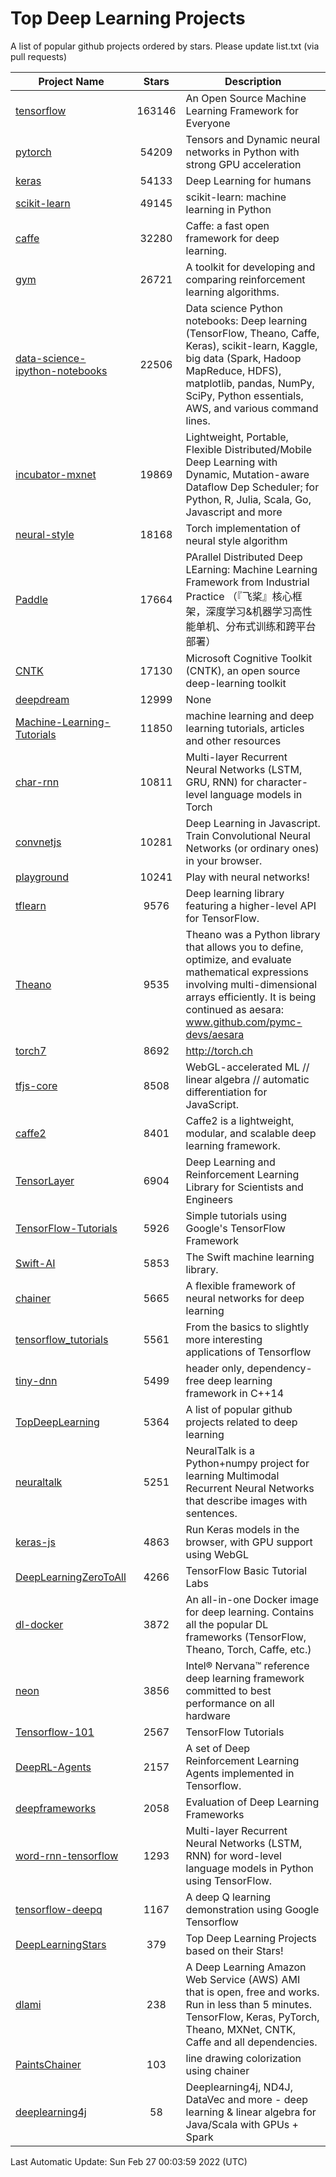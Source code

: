 # Top Deep Learning Projects
A list of popular github projects ordered by stars.
Please update list.txt (via pull requests)

|Project Name| Stars | Description |
| ---------- |:-----:| ----------- |
| [tensorflow](https://github.com/tensorflow/tensorflow) | 163146 | An Open Source Machine Learning Framework for Everyone |
| [pytorch](https://github.com/pytorch/pytorch) | 54209 | Tensors and Dynamic neural networks in Python with strong GPU acceleration |
| [keras](https://github.com/keras-team/keras) | 54133 | Deep Learning for humans |
| [scikit-learn](https://github.com/scikit-learn/scikit-learn) | 49145 | scikit-learn: machine learning in Python |
| [caffe](https://github.com/BVLC/caffe) | 32280 | Caffe: a fast open framework for deep learning. |
| [gym](https://github.com/openai/gym) | 26721 | A toolkit for developing and comparing reinforcement learning algorithms. |
| [data-science-ipython-notebooks](https://github.com/donnemartin/data-science-ipython-notebooks) | 22506 | Data science Python notebooks: Deep learning (TensorFlow, Theano, Caffe, Keras), scikit-learn, Kaggle, big data (Spark, Hadoop MapReduce, HDFS), matplotlib, pandas, NumPy, SciPy, Python essentials, AWS, and various command lines. |
| [incubator-mxnet](https://github.com/apache/incubator-mxnet) | 19869 | Lightweight, Portable, Flexible Distributed/Mobile Deep Learning with Dynamic, Mutation-aware Dataflow Dep Scheduler; for Python, R, Julia, Scala, Go, Javascript and more |
| [neural-style](https://github.com/jcjohnson/neural-style) | 18168 | Torch implementation of neural style algorithm |
| [Paddle](https://github.com/PaddlePaddle/Paddle) | 17664 | PArallel Distributed Deep LEarning: Machine Learning Framework from Industrial Practice （『飞桨』核心框架，深度学习&机器学习高性能单机、分布式训练和跨平台部署） |
| [CNTK](https://github.com/microsoft/CNTK) | 17130 | Microsoft Cognitive Toolkit (CNTK), an open source deep-learning toolkit |
| [deepdream](https://github.com/google/deepdream) | 12999 | None |
| [Machine-Learning-Tutorials](https://github.com/ujjwalkarn/Machine-Learning-Tutorials) | 11850 | machine learning and deep learning tutorials, articles and other resources  |
| [char-rnn](https://github.com/karpathy/char-rnn) | 10811 | Multi-layer Recurrent Neural Networks (LSTM, GRU, RNN) for character-level language models in Torch |
| [convnetjs](https://github.com/karpathy/convnetjs) | 10281 | Deep Learning in Javascript. Train Convolutional Neural Networks (or ordinary ones) in your browser. |
| [playground](https://github.com/tensorflow/playground) | 10241 | Play with neural networks! |
| [tflearn](https://github.com/tflearn/tflearn) | 9576 | Deep learning library featuring a higher-level API for TensorFlow. |
| [Theano](https://github.com/Theano/Theano) | 9535 | Theano was a Python library that allows you to define, optimize, and evaluate mathematical expressions involving multi-dimensional arrays efficiently. It is being continued as aesara: www.github.com/pymc-devs/aesara |
| [torch7](https://github.com/torch/torch7) | 8692 | http://torch.ch |
| [tfjs-core](https://github.com/tensorflow/tfjs-core) | 8508 | WebGL-accelerated ML // linear algebra // automatic differentiation for JavaScript. |
| [caffe2](https://github.com/facebookarchive/caffe2) | 8401 | Caffe2 is a lightweight, modular, and scalable deep learning framework. |
| [TensorLayer](https://github.com/tensorlayer/TensorLayer) | 6904 | Deep Learning and Reinforcement Learning Library for Scientists and Engineers  |
| [TensorFlow-Tutorials](https://github.com/nlintz/TensorFlow-Tutorials) | 5926 | Simple tutorials using Google's TensorFlow Framework |
| [Swift-AI](https://github.com/Swift-AI/Swift-AI) | 5853 | The Swift machine learning library. |
| [chainer](https://github.com/chainer/chainer) | 5665 | A flexible framework of neural networks for deep learning |
| [tensorflow_tutorials](https://github.com/pkmital/tensorflow_tutorials) | 5561 | From the basics to slightly more interesting applications of Tensorflow |
| [tiny-dnn](https://github.com/tiny-dnn/tiny-dnn) | 5499 | header only, dependency-free deep learning framework in C++14 |
| [TopDeepLearning](https://github.com/aymericdamien/TopDeepLearning) | 5364 | A list of popular github projects related to deep learning |
| [neuraltalk](https://github.com/karpathy/neuraltalk) | 5251 | NeuralTalk is a Python+numpy project for learning Multimodal Recurrent Neural Networks that describe images with sentences. |
| [keras-js](https://github.com/transcranial/keras-js) | 4863 | Run Keras models in the browser, with GPU support using WebGL |
| [DeepLearningZeroToAll](https://github.com/hunkim/DeepLearningZeroToAll) | 4266 | TensorFlow Basic Tutorial Labs |
| [dl-docker](https://github.com/floydhub/dl-docker) | 3872 | An all-in-one Docker image for deep learning. Contains all the popular DL frameworks (TensorFlow, Theano, Torch, Caffe, etc.) |
| [neon](https://github.com/NervanaSystems/neon) | 3856 | Intel® Nervana™ reference deep learning framework committed to best performance on all hardware |
| [Tensorflow-101](https://github.com/sjchoi86/Tensorflow-101) | 2567 | TensorFlow Tutorials |
| [DeepRL-Agents](https://github.com/awjuliani/DeepRL-Agents) | 2157 | A set of Deep Reinforcement Learning Agents implemented in Tensorflow. |
| [deepframeworks](https://github.com/zer0n/deepframeworks) | 2058 | Evaluation of Deep Learning Frameworks |
| [word-rnn-tensorflow](https://github.com/hunkim/word-rnn-tensorflow) | 1293 | Multi-layer Recurrent Neural Networks (LSTM, RNN) for word-level language models in Python using TensorFlow. |
| [tensorflow-deepq](https://github.com/siemanko/tensorflow-deepq) | 1167 | A deep Q learning demonstration using Google Tensorflow |
| [DeepLearningStars](https://github.com/hunkim/DeepLearningStars) | 379 | Top Deep Learning Projects based on their Stars! |
| [dlami](https://github.com/ritchieng/dlami) | 238 | A Deep Learning Amazon Web Service (AWS) AMI that is open, free and works. Run in less than 5 minutes. TensorFlow, Keras, PyTorch, Theano, MXNet, CNTK, Caffe and all dependencies. |
| [PaintsChainer](https://github.com/taizan/PaintsChainer) | 103 | line drawing colorization using chainer |
| [deeplearning4j](https://github.com/deeplearning4j/deeplearning4j) | 58 | Deeplearning4j, ND4J, DataVec and more - deep learning & linear algebra for Java/Scala with GPUs + Spark |

Last Automatic Update: Sun Feb 27 00:03:59 2022 (UTC)
